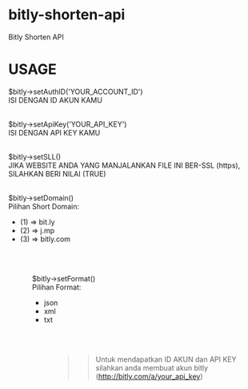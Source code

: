 # bitly-shorten-api
Bitly Shorten API

# USAGE

$bitly->setAuthID('YOUR_ACCOUNT_ID') <br/>
ISI DENGAN ID AKUN KAMU <br/><br/>

$bitly->setApiKey('YOUR_API_KEY') <br/>
ISI DENGAN API KEY KAMU <br/><br/>

$bitly->setSLL() <br/>
JIKA WEBSITE ANDA YANG MANJALANKAN FILE INI BER-SSL (https), SILAHKAN BERI NILAI (TRUE) <br/><br/>

$bitly->setDomain() <br/>
Pilihan Short Domain: 
<ul>
<li>(1) => bit.ly</li>
<li>(2) => j.mp</li>
<li>(3) => bitly.com</li>
<ul>
<br/><br/>

$bitly->setFormat() <br/>
Pilihan Format: 
<ul>
<li>json</li>
<li>xml</li>
<li>txt</li>
<ul>
<br/><br/>

>> Untuk mendapatkan ID AKUN dan API KEY silahkan anda membuat akun bitly (http://bitly.com/a/your_api_key)
